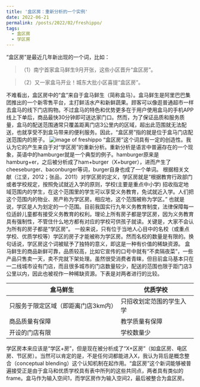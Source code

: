 ```yaml
---
title: '盒区房：重新分析的一个实例'
date: 2022-06-21
permalink: /posts/2022/02/freshippo/
tags:
  - 盒区房
  - 学区房
---
```


“盒区房”是最近几年新出现的一个词，比如：
>（1）南宁首家盒马鲜生9月开张，这些小区晋升“盒区房”。

>（2）又一家盒马开业！城东大批小区喜提“盒区房”。

不难看出，盒区房中的“盒”来自于盒马鲜生（简称盒马）。盒马鲜生是阿里巴巴集团推出的一个新零售平台，主打鲜活水产和新鲜蔬果。顾客可以像逛普通超市一样去盒马的线下门店购物。不过盒马的特色和优势更多在于用户使用盒马的手机APP线上下单后，商品最快30分钟即可送达家门口。然而，为了保证品质和服务质量，盒马的配送范围通常只覆盖距离门店3公里内的区域，超出此范围就无法配送，也就享受不到盒马带来的便利服务。因此，“盒区房”指的就是位于盒马门店配送范围内的房子。
![image of freshippo](https://hongjie-fu.github.io/files/posts/hippo.jpeg)
“盒区房”这个词具有一定的创造性。我认为它的产生来自于对“学区房”的重新分析。重新分析是语言中普遍存在的一个现象，英语中的hamburger就是一个典型的例子。hamburger原来是hamburg+er，之后被分析成了ham+burger（X+burger），进而产生了cheeseburger、baconburger等词，burger自身也成了一个单词。
根据相关文献（江坚，2012；张品，2011）对学区房的定义，学区房就是“根据教育行政部门或者学校规定，按照免试就近入学的原则，学校(主要是重点中小学) 招收指定地域范围内的学生，在这个范围里的学生可以享受义务教育，免试就近入学。人们把这个范围内的物业、房产称为学区房。相应地，这个范围被称为学区。”
也就是说，学区是人为划定的一个范围。目前我国实行九年义务教育制度，法律保障每一位适龄儿童都有接受义务教育的权利。理论上所有房子都是学区房，因为义务教育具有强制性，不管住什么地方都有对应的学校可供孩子就读。关键是，大家不会认为所有的房子都是“学区房”。 一般来说，只有位于当地人心目中的名校（或重点学校、优质学校等）学区的房子才能被称为学区房。然而名校的数量是有限的。换句话说，学区房这个词被赋予了独特的意义，即这是一种有价值的稀缺资源。
盒马鲜生的商品新鲜可靠，品质较高，比如它宣传的口号中就有“不卖隔夜菜”，一些产品只售卖一天，卖不完就下架处理。虽然很受消费者青睐，但目前盒马基本只在一二线城市设有门店，而且很多城市的门店数量较少，配送的范围也限于距门店3公里以内，因此也被视作一种稀缺资源。下表是对两者进行的比较。

盒马鲜生 | 优质学校
------------ | -------------
只服务于限定区域（即距离门店3km内） | 只招收划定范围的学生入学
商品质量有保障 | 教学质量有保障
开设的门店有限 | 学校数量少

学区房本来应该是“学区+房”，但是现在被分析成了“X+区房”（如盒区房、电区房、节区房）。当然可以肯定的是，不是任何词都能进入X，我认为背后是概念整合（conceptual blending）这个认知机制在起作用。“盒区房”这个新词能够被普遍接受正是由于盒马和优质学校具有表中所列的这些共同点，两者具有类似的frame。盒马作为输入空间1，而学区房作为输入空间2，最后被整合为盒区房。

